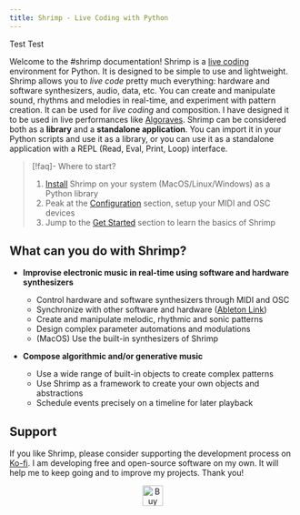 ```yaml
---
title: Shrimp - Live Coding with Python
---
```


Test Test

Welcome to the #shrimp documentation! Shrimp is a [live coding](https://en.wikipedia.org/wiki/Live_coding) environment for Python. It is designed to be simple to use and lightweight. Shrimp allows you to _live code_ pretty much everything: hardware and software synthesizers, audio, data, etc. You can create and manipulate sound, rhythms and melodies in real-time, and experiment with pattern creation. It can be used for _live coding_ and composition. I have designed it to be used in live performances like [Algoraves](https://algorave.com). Shrimp can be considered both as a **library** and a **standalone application**. You can import it in your Python scripts and use it as a library, or you can use it as a standalone application with a REPL (Read, Eval, Print, Loop) interface.

>[!faq]- Where to start?
> 1) [Install](installation.md) Shrimp on your system (MacOS/Linux/Windows) as a Python library
> 2) Peak at the [Configuration](configuration/) section, setup your MIDI and OSC devices 
> 3) Jump to the [Get Started](get_started/) section to learn the basics of Shrimp

## What can you do with Shrimp?

- **Improvise electronic music in real-time using software and hardware synthesizers**
  - Control hardware and software synthesizers through MIDI and OSC
  - Synchronize with other software and hardware ([Ableton Link](https://www.ableton.com/en/link/products/))
  - Create and manipulate melodic, rhythmic and sonic patterns
  - Design complex parameter automations and modulations
  - (MacOS) Use the built-in synthesizers of Shrimp 

- **Compose algorithmic and/or generative music**
  - Use a wide range of built-in objects to create complex patterns
  - Use Shrimp as a framework to create your own objects and abstractions
  - Schedule events precisely on a timeline for later playback


## Support

If you like Shrimp, please consider supporting the development process on [Ko-fi](https://ko-fi.com/I2I2RSBHF). I am developing free and open-source software on my own. It will help me to keep going and to improve my projects. Thank you!

<p align="center">
  <a href='https://ko-fi.com/I2I2RSBHF' target='_blank'><img height='36' style='border:0px;height:36px;' src='https://storage.ko-fi.com/cdn/kofi3.png?v=3' border='0' alt='Buy Me a Coffee at ko-fi.com' /></a>
</p>
